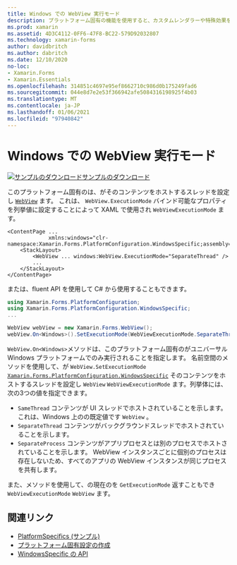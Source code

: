```yaml
---
title: Windows での WebView 実行モード
description: プラットフォーム固有の機能を使用すると、カスタムレンダラーや特殊効果を実装することなく、特定のプラットフォームでのみ使用できる機能を使用できます。 この記事では、WebView がコンテンツをホストするスレッドを設定する Windows プラットフォーム固有のを使用する方法について説明します。
ms.prod: xamarin
ms.assetid: 4D3C4112-0FF6-47F8-BC22-579D92032807
ms.technology: xamarin-forms
author: davidbritch
ms.author: dabritch
ms.date: 12/10/2020
no-loc:
- Xamarin.Forms
- Xamarin.Essentials
ms.openlocfilehash: 314851c4697e95ef8662710c986d0b175249fad6
ms.sourcegitcommit: 044e8d7e2e53f366942afe5084316198925f4b03
ms.translationtype: MT
ms.contentlocale: ja-JP
ms.lasthandoff: 01/06/2021
ms.locfileid: "97940842"
---
```

# <a name="webview-execution-mode-on-windows"></a>Windows での WebView 実行モード

[![サンプルのダウンロード](~/media/shared/download.png)サンプルのダウンロード](/samples/xamarin/xamarin-forms-samples/userinterface-platformspecifics)

このプラットフォーム固有のは、がそのコンテンツをホストするスレッドを設定し [`WebView`](xref:Xamarin.Forms.WebView) ます。 これは、 `WebView.ExecutionMode` バインド可能なプロパティを列挙値に設定することによって XAML で使用され `WebViewExecutionMode` ます。

```xaml
<ContentPage ...
             xmlns:windows="clr-namespace:Xamarin.Forms.PlatformConfiguration.WindowsSpecific;assembly=Xamarin.Forms.Core">
    <StackLayout>
        <WebView ... windows:WebView.ExecutionMode="SeparateThread" />
        ...
    </StackLayout>
</ContentPage>
```

または、fluent API を使用して C# から使用することもできます。

```csharp
using Xamarin.Forms.PlatformConfiguration;
using Xamarin.Forms.PlatformConfiguration.WindowsSpecific;
...

WebView webView = new Xamarin.Forms.WebView();
webView.On<Windows>().SetExecutionMode(WebViewExecutionMode.SeparateThread);
```

`WebView.On<Windows>`メソッドは、このプラットフォーム固有のがユニバーサル Windows プラットフォームでのみ実行されることを指定します。 名前空間のメソッドを使用して、が `WebView.SetExecutionMode` [`Xamarin.Forms.PlatformConfiguration.WindowsSpecific`](xref:Xamarin.Forms.PlatformConfiguration.WindowsSpecific) そのコンテンツをホストするスレッドを設定し `WebView` `WebViewExecutionMode` ます。列挙体には、次の3つの値を指定できます。

- `SameThread` コンテンツが UI スレッドでホストされていることを示します。 これは、Windows 上のの既定値です `WebView` 。
- `SeparateThread` コンテンツがバックグラウンドスレッドでホストされていることを示します。
- `SeparateProcess` コンテンツがアプリプロセスとは別のプロセスでホストされていることを示します。 WebView インスタンスごとに個別のプロセスは存在しないため、すべてのアプリの WebView インスタンスが同じプロセスを共有します。

また、メソッドを使用して、の現在のを `GetExecutionMode` 返すこともでき `WebViewExecutionMode` `WebView` ます。

## <a name="related-links"></a>関連リンク

- [PlatformSpecifics (サンプル)](/samples/xamarin/xamarin-forms-samples/userinterface-platformspecifics)
- [プラットフォーム固有設定の作成](~/xamarin-forms/platform/platform-specifics/index.md#creating-platform-specifics)
- [WindowsSpecific の API](xref:Xamarin.Forms.PlatformConfiguration.WindowsSpecific)
